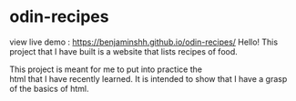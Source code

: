 # odin-recipes
view live demo : https://benjaminshh.github.io/odin-recipes/
Hello! This project that I have built is a website that
lists recipes of food.

This project is meant for me to put into practice the  
html that I have recently learned. 
It is intended to show that I have a grasp of the basics
of html. 




